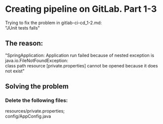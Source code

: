 # Creating pipeline on GitLab. Part 1-3
Trying to fix the problem in gitlab-ci-cd_1-2.md:     
"JUnit tests falls"     

## The reason:
"SpringApplication: Application run failed because of nested exception is java.io.FileNotFoundException:        
class path resource [private.properties] cannot be opened because it does not exist"

## Solving the problem
### Delete the following files:
resources/private.properties;      
config/AppConfig.java

